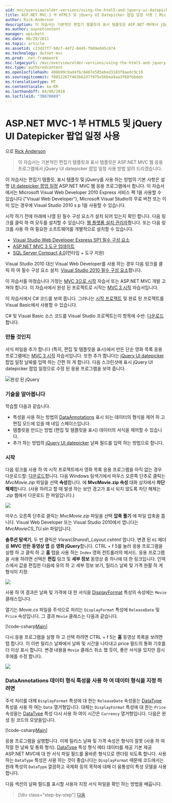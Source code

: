 ```yaml
---
uid: mvc/overview/older-versions/using-the-html5-and-jquery-ui-datepicker-popup-calendar-with-aspnet-mvc/using-the-html5-and-jquery-ui-datepicker-popup-calendar-with-aspnet-mvc-part-1
title: ASP.NET MVC-1 부 HTML5 및 jQuery UI Datepicker 팝업 일정 사용 | Microsoft Docs
author: Rick-Anderson
description: 이 자습서는 기본적인 편집기 템플릿과 표시 템플릿은 ASP.NET MV에서 jQuery UI datepicker 팝업 일정 사용 방법 알려 드리겠습니다 중...
ms.author: aspnetcontent
manager: wpickett
ms.date: 08/29/2011
ms.topic: article
ms.assetid: c23d27f7-b0cf-44f2-8445-fb69e045c674
ms.technology: dotnet-mvc
ms.prod: .net-framework
msc.legacyurl: /mvc/overview/older-versions/using-the-html5-and-jquery-ui-datepicker-popup-calendar-with-aspnet-mvc/using-the-html5-and-jquery-ui-datepicker-popup-calendar-with-aspnet-mvc-part-1
msc.type: authoredcontent
ms.openlocfilehash: 408b99c9ad4fbc8487e585ebed3183f9aedc9c10
ms.sourcegitcommit: f8852267f463b62d7f975e56bea9aa3f68fbbdeb
ms.translationtype: MT
ms.contentlocale: ko-KR
ms.lasthandoff: 04/06/2018
ms.locfileid: "30870689"
---
```

<a name="using-the-html5-and-jquery-ui-datepicker-popup-calendar-with-aspnet-mvc---part-1"></a>ASP.NET MVC-1 부 HTML5 및 jQuery UI Datepicker 팝업 일정 사용
====================
으로 [Rick Anderson](https://github.com/Rick-Anderson)

> 이 자습서는 기본적인 편집기 템플릿과 표시 템플릿은 ASP.NET MVC 웹 응용 프로그램에서 jQuery UI datepicker 팝업 일정 사용 방법 알려 드리겠습니다.


이 자습서는 편집기 템플릿, 표시 템플릿 및 jQuery를 사용 하는 방법의 기본 사항은 설명 [UI datepicker 팝업 일정](http://plugins.jquery.com/project/datepicker) ASP.NET MVC 웹 응용 프로그램에서 합니다. 이 자습서에서는 Microsoft Visual Web Developer 2010 Express 서비스 팩 1을 사용할 수 있습니다 (&quot;Visual Web Developer&quot;), Microsoft Visual Studio의 무료 버전 또는 이미 있는 경우에 Visual Studio 2010 s p 1을 사용할 수 있습니다.

시작 하기 전에 아래에 나열 된 필수 구성 요소가 설치 되어 있는지 확인 합니다. 다음 링크를 클릭 하 여 모두를 설치할 수 있습니다: [웹 플랫폼 설치 관리자](https://www.microsoft.com/web/gallery/install.aspx?appid=VWD2010SP1Pack)합니다. 또는 다음 링크를 사용 하 여 필요한 소프트웨어를 개별적으로 설치할 수 있습니다.

- [Visual Studio Web Developer Express SP1 필수 구성 요소](https://www.microsoft.com/web/gallery/install.aspx?appid=VWD2010SP1Pack)
- [ASP.NET MVC 3 도구 업데이트](https://www.microsoft.com/web/gallery/install.aspx?appsxml=&amp;appid=MVC3)
- [SQL Server Compact 4.0](https://www.microsoft.com/web/gallery/install.aspx?appid=SQLCE;SQLCEVSTools_4_0)(런타임 + 도구 지원)

Visual Studio 2010 대신 Visual Web Developer를 사용 하는 경우 다음 링크를 클릭 하 여 필수 구성 요소 설치: [Visual Studio 2010 필수 구성 요소](https://www.microsoft.com/web/gallery/install.aspx?appsxml=&amp;appid=VS2010SP1Pack)합니다.

이 자습서를 마쳤습니다 가정는 [MVC 3으로 시작](../getting-started-with-aspnet-mvc3/cs/intro-to-aspnet-mvc-3.md) 자습서 또는 ASP.NET MVC 개발 고쳐야 합니다. 이 자습서에서 완성 된 프로젝트로 시작는 [MVC 3 시작](../getting-started-with-aspnet-mvc3/cs/intro-to-aspnet-mvc-3.md) 자습서입니다.

이 자습서에서 C# 코드를 보여 줍니다. 그러나는 [시작 프로젝트](https://archive.msdn.microsoft.com/Project/Download/FileDownload.aspx?ProjectName=aspnetmvcsamples&amp;DownloadId=15800) 및 완료 된 프로젝트를 Visual Basic에서 사용할 수 있습니다.

C# 및 Visual Basic 소스 코드를 Visual Studio 프로젝트는이 항목에 수반: [다운로드](https://archive.msdn.microsoft.com/Project/Download/FileDownload.aspx?ProjectName=aspnetmvcsamples&amp;DownloadId=15800)합니다.

### <a name="what-youll-build"></a>만들 것인지

서식 파일을 추가 합니다 (특히, 편집 및 템플릿을 표시)에서 만든 단순 영화 목록 응용 프로그램에는 [MVC 3 시작](../getting-started-with-aspnet-mvc3/cs/intro-to-aspnet-mvc-3.md) 자습서입니다. 또한 추가 합니다는 [jQuery UI datepicker](http://jqueryui.com/demos/datepicker/) 팝업 일정 날짜를 입력 하는 간편 하 게 합니다. 다음 스크린샷에 표시 jQuery UI datepicker 팝업 일정으로 수정 된 응용 프로그램을 보여 줍니다.

![완성 된 jQuery](using-the-html5-and-jquery-ui-datepicker-popup-calendar-with-aspnet-mvc-part-1/_static/image1.png)

### <a name="skills-youll-learn"></a>기술을 알아봅니다

학습할 다음과 같습니다.

- 특성을 사용 하는 방법의 [DataAnnotations](https://msdn.microsoft.com/library/system.componentmodel.dataannotations.aspx) 표시 되는 데이터의 형식을 제어 하 고 편집 모드에 있을 때 네임 스페이스입니다.
- 템플릿을 만드는 방법 (편집 및 템플릿을 표시) 데이터의 서식을 제어할 수 있습니다.
- 추가 하는 방법의 [jQuery UI datepicker](http://jqueryui.com/demos/datepicker/) 날짜 필드를 입력 하는 방법으로 합니다.

### <a name="getting-started"></a>시작

다음 링크를 사용 하 여 시작 프로젝트에서 영화 목록 응용 프로그램을 아직 없는 경우 다운로드할: [다운로드](https://code.msdn.microsoft.com/Project/Download/FileDownload.aspx?https://archive.msdn.microsoft.com/Project/Download/FileDownload.aspx?ProjectName=aspnetmvcsamples&amp;DownloadId=15800)합니다. 다음 Windows 탐색기에서 마우스 오른쪽 단추로 클릭는 *MvcMovie.zip* 파일을 선택 **속성**합니다. 에 **MvcMovie.zip 속성** 대화 상자에서 **차단 해제**합니다. (사용 하려고 할 때 발생 하는 보안 경고가 표시 되지 않도록 차단 해제는 *.zip* 웹에서 다운로드 한 파일입니다.)

![](using-the-html5-and-jquery-ui-datepicker-popup-calendar-with-aspnet-mvc-part-1/_static/image2.png)

마우스 오른쪽 단추로 클릭는 *MvcMovie.zip* 파일을 선택 **압축 풀기** 에 파일 압축을 풉니다. Visual Web Developer 또는 Visual Studio 2010에서 엽니다는 *MvcMovieCS\_TU.sln* 파일입니다.

**솔루션 탐색기**, 두 번 클릭은 *Views\Shared\\_Layout.cshtml* 엽니다. 변경 된 `H1` 헤더를 **MVC 만든 동영상 앱** 를 **영화 jQuery**합니다. CTRL + f 5를 눌러 응용 프로그램을 실행 하 고 클릭 하 고 **홈** 탭을 사용 하는 `Index` 영화 컨트롤러의 메서드. 응용 프로그램을 사용 하려면 선택은 **편집** 링크 및 **세부 정보** 동영상 중 하나에 대 한 링크입니다. 인덱스에서 값을 편집한 다음에 유의 하 고 세부 정보 보기, 릴리스 날짜 및 가격 원활 하 게 형식이 지정:

![](using-the-html5-and-jquery-ui-datepicker-popup-calendar-with-aspnet-mvc-part-1/_static/image3.png)

사용 하 여 결과은 날짜 및 가격에 대 한 서식을 [DisplayFormat](https://msdn.microsoft.com/library/system.componentmodel.dataannotations.displayformatattribute.aspx) 특성의 속성에는 `Movie` 클래스입니다.

열기는 *Movie.cs* 파일을 주석으로 처리는 `DisplayFormat` 특성에 `ReleaseDate` 및 `Price` 속성입니다. 그 결과 `Movie` 클래스는 다음과 같습니다.

[!code-csharp[Main](using-the-html5-and-jquery-ui-datepicker-popup-calendar-with-aspnet-mvc-part-1/samples/sample1.cs)]

다시 응용 프로그램을 실행 하 고 선택 하려면 CTRL + f 5는 **홈** 동영상 목록을 보려면 탭 합니다. 이 이번 릴리스 날짜에서 날짜 및 시간을 나타내고 price 필드의 통화 기호를 더 이상 표시 합니다. 변경 내용을 `Movie` 클래스 취소 했 듯이, 좋은 서식을 있지만 잠시 후에를 수정 합니다.

![](using-the-html5-and-jquery-ui-datepicker-popup-calendar-with-aspnet-mvc-part-1/_static/image4.png)

### <a name="using-the-dataannotations-datatype-attribute-to-specify-the-data-type"></a>DataAnnotations 데이터 형식 특성을 사용 하 여 데이터 형식을 지정 하려면

주석 처리를 대체 `DisplayFormat` 특성에 대 한는 `ReleaseDate` 속성을는 [DataType](https://msdn.microsoft.com/library/system.componentmodel.dataannotations.datatype.aspx) 특성을 사용 하 여는 `Date` 열거형입니다. 대체는 `DisplayFormat` 특성에 대 한는 `Price` 속성을는 [DataType](https://msdn.microsoft.com/library/system.componentmodel.dataannotations.datatype.aspx) 특성 다시 사용 하 여이 시간은 `Currency` 열거형입니다. 다음은 완성 된 코드의 모양을입니다.

[!code-csharp[Main](using-the-html5-and-jquery-ui-datepicker-popup-calendar-with-aspnet-mvc-part-1/samples/sample2.cs)]

응용 프로그램을 실행합니다. 이제 릴리스 날짜 및 가격 속성은 형식이 잘못 (사용 하 여 적절 한 날짜 및 통화 형식). [DataType](https://msdn.microsoft.com/library/system.componentmodel.dataannotations.datatype.aspx) 특성 형식 메타 데이터를 제공 기본 제공 ASP.NET MVC에 대 한 서식 파일 필드를 올바른 형식으로 렌더링 되도록 합니다. 사용 하는 `DataType` 특성은 사용 하는 것이 좋습니다는 `DisplayFormat` 때문에 코드에서는 원래 특성의 `DataType` 깔끔하고 국제화 등의 목적에 대해 더 융통성이 특성 모델을 사용 합니다.

다음 섹션의 날짜 필드를 표시할 사용자 지정 서식 파일을 확인 하는 방법을 배웁니다.

> [!div class="step-by-step"]
> [다음](using-the-html5-and-jquery-ui-datepicker-popup-calendar-with-aspnet-mvc-part-2.md)
